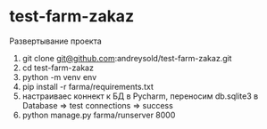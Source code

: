 # test-farm-zakaz

Развертывание проекта

1. git clone git@github.com:andreysold/test-farm-zakaz.git
2. cd test-farm-zakaz
3. python -m venv env
4. pip install -r farma/requirements.txt
5. настраиваес коннект к БД в Pycharm, переносим db.sqlite3 в Database => test connections => success
6. python manage.py farma/runserver 8000
